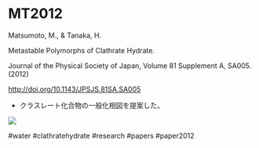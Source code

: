 # MT2012

Matsumoto, M., & Tanaka, H.

Metastable Polymorphs of Clathrate Hydrate.

Journal of the Physical Society of Japan, Volume 81 Supplement A, SA005. (2012)

http://doi.org/10.1143/JPSJS.81SA.SA005


* クラスレート化合物の一般化相図を提案した。

![](https://i.gyazo.com/75503faa683136be2d1e65adf0e3c444.jpg)





#water #clathratehydrate #research #papers #paper2012

